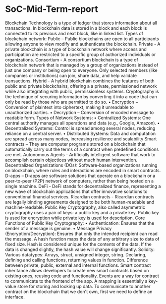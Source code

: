 # SoC-Mid-Term-report
Blockchain Technology is a type of ledger that stores information about all transactions.
In blockchain data is stored in a block and each block is connected to its previous and next block, like in linked list.
Types of blockchain network:
Public – Public blockchains are open to all participants allowing anyone to view modify and authenticate the blockchain.
Private - A private blockchain is a type of blockchain network where access and participation are restricted to a specific group of authorized individuals or organizations.
Consortium - A consortium blockchain is a type of blockchain network that is managed by a group of organizations instead of just one company or being open to everyone. Only selected members (like companies or institutions) can join, share data, and help validate transactions.
Hybrid - A hybrid blockchain combines the features of both public and private blockchains, offering a 
 a private, permissioned network while also integrating with public, permissionless systems.
Cryptography is the technique of securing information by converting it into a code that can only be read by those who are permitted to do so.
•	Encryption − Conversion of plaintext into ciphertext, making it unreadable to unauthorized parties.
•	Decryption – Conversion of encoded message to readable form.
Types of Network Systems:
•	Centralized Systems: One central authority manages all operations and data (e.g., Google, Amazon).
•	Decentralized Systems: Control is spread among several nodes, reducing reliance on a central server.
•	Distributed Systems: Data and computation are spread across many nodes, increasing resilience and scalability
Smart contracts – They are computer programs stored on a blockchain that automatically carry out the terms of a contract when predefined conditions are met.
Autonomous Agents - Artificially intelligent software that work to accomplish certain objectices without much human intervention.
Decentralized Organizations (DOs): Software-based organizations running on blockchain, where rules and interactions are encoded in smart contracts.
D-apps – D-apps are software solutions that operate on a blockchain or a peer-to-peer (P2P) network of computers, rather than being hosted on a single machine.
DeFi - DeFi stands for decentralized finance, representing a new wave of blockchain applications that offer innovative solutions to conventional financial services.
Ricardian contracts - Ricardian contracts are legally binding agreements designed to be both human-readable and machine-readable. 
Public Key Cryptography, also called asymmetric cryptography uses a pair of keys: a public key and a private key. Public key is used for encryption while private key is used for description.
Core Functions of Public Key Cryptography:
•	Authentication: Ensures that the sender of a message is genuine.
•	Message Privacy (Encryption/Decryption): Ensures that only the intended recipient can read the message.
A hash function maps the data of any arbitrary size to data of fixed size. Hash is considered unique for the contents of the data. If the data is changed slightly, the hash value will change significantly.
Solidity:
Various datatypes: Arrays, struct, unsigned integer, string.
Declaring, defining and calling functions, returning values in function.
Difference between private, public, external and internal functions.
Smart contract inheritance allows developers to create new smart contracts based on existing ones, reusing code and functionality.
Events are a way for contract to communicate to the frontend of the app.
A mapping is essentially a key-value store for storing and looking up data.
 To communicate to another contract on the blockchain that we don't own, first we need to define an interface.
